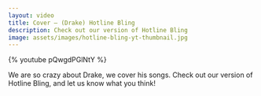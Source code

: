 ```yaml
---
layout: video
title: Cover – (Drake) Hotline Bling
description: Check out our version of Hotline Bling
image: assets/images/hotline-bling-yt-thumbnail.jpg
---
```


{% youtube pQwgdPGlNtY %}

We are so crazy about Drake, we cover his songs. Check out our version of Hotline Bling, and let us know what you think!
